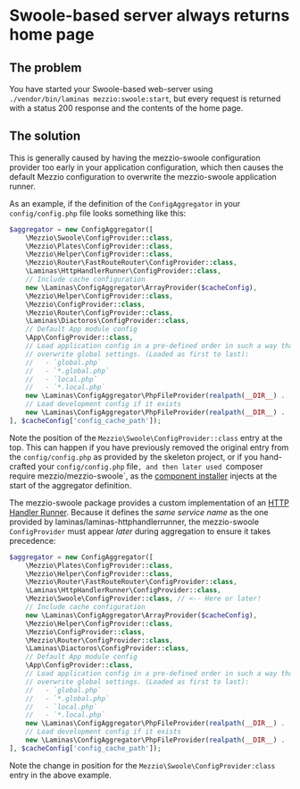 # Swoole-based server always returns home page

## The problem

You have started your Swoole-based web-server using `./vendor/bin/laminas mezzio:swoole:start`, but every request is returned with a status 200 response and the contents of the home page.

## The solution

This is generally caused by having the mezzio-swoole configuration provider too early in your application configuration, which then causes the default Mezzio configuration to overwrite the mezzio-swoole application runner.

As an example, if the definition of the `ConfigAggregator` in your `config/config.php` file  looks something like this:

```php
$aggregator = new ConfigAggregator([
    \Mezzio\Swoole\ConfigProvider::class,
    \Mezzio\Plates\ConfigProvider::class,
    \Mezzio\Helper\ConfigProvider::class,
    \Mezzio\Router\FastRouteRouter\ConfigProvider::class,
    \Laminas\HttpHandlerRunner\ConfigProvider::class,
    // Include cache configuration
    new \Laminas\ConfigAggregator\ArrayProvider($cacheConfig),
    \Mezzio\Helper\ConfigProvider::class,
    \Mezzio\ConfigProvider::class,
    \Mezzio\Router\ConfigProvider::class,
    \Laminas\Diactoros\ConfigProvider::class,
    // Default App module config
    \App\ConfigProvider::class,
    // Load application config in a pre-defined order in such a way that local settings
    // overwrite global settings. (Loaded as first to last):
    //   - `global.php`
    //   - `*.global.php`
    //   - `local.php`
    //   - `*.local.php`
    new \Laminas\ConfigAggregator\PhpFileProvider(realpath(__DIR__) . '/autoload/{{,*.}global,{,*.}local}.php'),
    // Load development config if it exists
    new \Laminas\ConfigAggregator\PhpFileProvider(realpath(__DIR__) . '/development.config.php'),
], $cacheConfig['config_cache_path']);
```

Note the position of the `Mezzio\Swoole\ConfigProvider::class` entry at the top.
This can happen if you have previously removed the original entry from the `config/config.php` as provided by the skeleton project, or if you hand-crafted your `config/config.php` file`, and then later used `composer require mezzio/mezzio-swoole`, as the [component installer](https://docs.laminas.dev/laminas-component-installer/) injects at the start of the aggregator definition.

The mezzio-swoole package provides a custom implementation of an [HTTP Handler Runner](https://docs.laminas.dev/laminas-httphandlerrunner/).
Because it defines the _same service name_ as the one provided by laminas/laminas-httphandlerrunner, the mezzio-swoole `ConfigProvider` must appear _later_ during aggregation to ensure it takes precedence:

```php
$aggregator = new ConfigAggregator([
    \Mezzio\Plates\ConfigProvider::class,
    \Mezzio\Helper\ConfigProvider::class,
    \Mezzio\Router\FastRouteRouter\ConfigProvider::class,
    \Laminas\HttpHandlerRunner\ConfigProvider::class,
    \Mezzio\Swoole\ConfigProvider::class, // <-- Here or later!
    // Include cache configuration
    new \Laminas\ConfigAggregator\ArrayProvider($cacheConfig),
    \Mezzio\Helper\ConfigProvider::class,
    \Mezzio\ConfigProvider::class,
    \Mezzio\Router\ConfigProvider::class,
    \Laminas\Diactoros\ConfigProvider::class,
    // Default App module config
    \App\ConfigProvider::class,
    // Load application config in a pre-defined order in such a way that local settings
    // overwrite global settings. (Loaded as first to last):
    //   - `global.php`
    //   - `*.global.php`
    //   - `local.php`
    //   - `*.local.php`
    new \Laminas\ConfigAggregator\PhpFileProvider(realpath(__DIR__) . '/autoload/{{,*.}global,{,*.}local}.php'),
    // Load development config if it exists
    new \Laminas\ConfigAggregator\PhpFileProvider(realpath(__DIR__) . '/development.config.php'),
], $cacheConfig['config_cache_path']);
```

Note the change in position for the `Mezzio\Swoole\ConfigProvider:class` entry in the above example.
